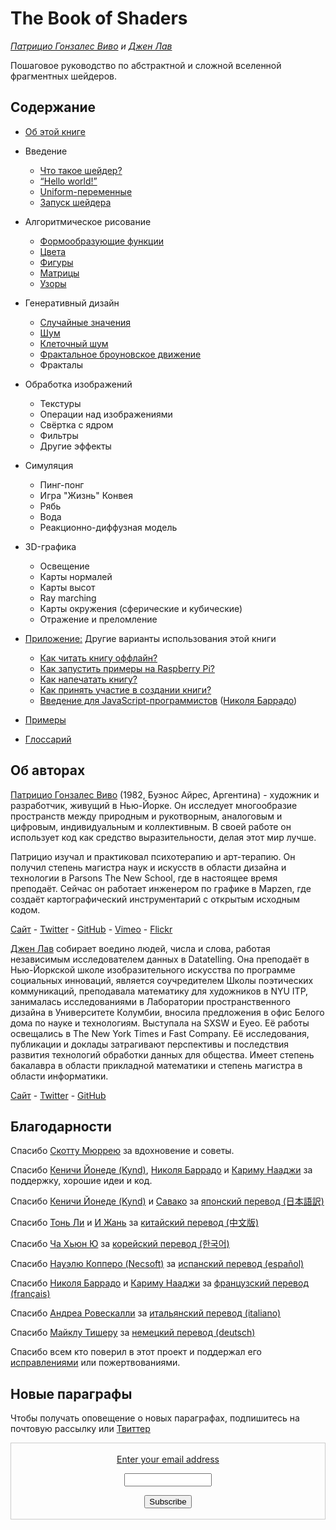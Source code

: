 <canvas id="custom" class="canvas" data-fragment-url="src/moon/moon.frag" data-textures="src/moon/moon.jpg" width="350px" height="350px"></canvas>

# The Book of Shaders
*[Патрицио Гонзалес Виво](http://patriciogonzalezvivo.com/) и [Джен Лав](http://jenlowe.net/)*

Пошаговое руководство по абстрактной и сложной вселенной фрагментных шейдеров.

<div class="header">
<a href="https://www.paypal.com/cgi-bin/webscr?cmd=_s-xclick&hosted_button_id=B5FSVSHGEATCG" style="float: right;"><img src="https://www.paypalobjects.com/en_US/i/btn/btn_donate_SM.gif" alt=""></a>
</div>

## Содержание

* [Об этой книге](00/?lan=ru)

* Введение
    * [Что такое шейдер?](01/?lan=ru)
    * [“Hello world!”](02/?lan=ru)
    * [Uniform-переменные](03/?lan=ru)
    * [Запуск шейдера](04/)

* Алгоритмическое рисование
    * [Формообразующие функции](05/)
    * [Цвета](06/)
    * [Фигуры](07/)
    * [Матрицы](08/)
    * [Узоры](09/)

* Генеративный дизайн
    * [Случайные значения](10/)
    * [Шум](11/)
    * [Клеточный шум](12/)
    * [Фрактальное броуновское движение](13/)
    * Фракталы

* Обработка изображений
    * Текстуры
    * Операции над изображениями
    * Свёртка с ядром
    * Фильтры
    * Другие эффекты

* Симуляция
    * Пинг-понг
    * Игра "Жизнь" Конвея
    * Рябь
    * Вода
    * Реакционно-диффузная модель

* 3D-графика
    * Освещение
    * Карты нормалей
    * Карты высот
    * Ray marching
    * Карты окружения (сферические и кубические)
    * Отражение и преломление

* [Приложение:](appendix/?lan=ru) Другие варианты использования этой книги
    * [Как читать книгу оффлайн?](appendix/00/?lan=ru)
    * [Как запустить примеры на Raspberry Pi?](appendix/01/?lan=ru)
    * [Как напечатать книгу?](appendix/02/?lan=ru)
    * [Как принять участие в создании книги?](appendix/03/?lan=ru)
    * [Введение для JavaScript-программистов](appendix/04/?lan=ru) ([Николя Баррадо](http://www.barradeau.com/))

* [Примеры](examples/)

* [Глоссарий](glossary/)

## Об авторах

[Патрицио Гонзалес Виво](http://patriciogonzalezvivo.com/) (1982, Буэнос Айрес, Аргентина) - художник и разработчик, живущий в Нью-Йорке. Он исследует многообразие пространств между природным и рукотворным, аналоговым и цифровым, индивидуальным и коллективным. В своей работе он использует код как средство выразительности, делая этот мир лучше.

Патрицио изучал и практиковал психотерапию и арт-терапию. Он получил степень магистра наук и искусств в области дизайна и технологии в Parsons The New School, где в настоящее время преподаёт. Сейчас он работает инженером по графике в Mapzen, где создаёт картографический инструментарий с открытым исходным кодом.

<div class="header"> <a href="http://patriciogonzalezvivo.com/" target="_blank">Сайт</a> - <a href="https://twitter.com/patriciogv" target="_blank">Twitter</a> - <a href="https://github.com/patriciogonzalezvivo" target="_blank">GitHub</a> - <a href="https://vimeo.com/patriciogv" target="_blank">Vimeo</a> - <a href="https://www.flickr.com/photos/106950246@N06/" target="_blank"> Flickr</a></div>

[Джен Лав](http://jenlowe.net/) собирает воедино людей, числа и слова, работая независимым исследователем данных в Datatelling. Она преподаёт в Нью-Йоркской школе изобразительного искусства по программе социальных инноваций, является соучредителем Школы поэтических коммуникаций, преподавала математику для художников в NYU ITP, занималась исследованиями в Лаборатории пространственного дизайна в Университете Колумбии, вносила предложения в офис Белого дома по науке и технологиям. Выступала на SXSW и Eyeo. Её работы освещались в The New York Times и Fast Company. Её исследования, публикации и доклады затрагивают перспективы и последствия развития технологий обработки данных для общества. Имеет степень бакалавра в области прикладной математики и степень магистра в области информатики.

<div class="header"> <a href="http://jenlowe.net/" target="_blank">Сайт</a> - <a href="https://twitter.com/datatelling" target="_blank">Twitter</a> - <a href="https://github.com/datatelling" target="_blank">GitHub</a></div>

## Благодарности

Спасибо [Скотту Мюррею](http://alignedleft.com/) за вдохновение и советы.

Спасибо [Кеничи Йонеде (Kynd)](https://twitter.com/kyndinfo), [Николя Баррадо](https://twitter.com/nicoptere) и [Кариму Нааджи](http://karim.naaji.fr/) за поддержку, хорошие идеи и код.

Спасибо [Кеничи Йонеде (Kynd)](https://twitter.com/kyndinfo) и [Савако](https://twitter.com/sawakohome) за [японский перевод (日本語訳)](?lan=jp)

Спасибо [Тонь Ли](https://www.facebook.com/tong.lee.9484) и [И Жань](https://www.facebook.com/archer.zetta?pnref=story) за [китайский перевод (中文版)](?lan=ch)

Спасибо [Ча Хьюн Ю](https://www.facebook.com/fkkcloud) за [корейский перевод (한국어)](?lan=kr)

Спасибо [Науэлю Копперо (Necsoft)](http://hinecsoft.com/) за [испанский перевод (español)](?lan=es)

Спасибо [Николя Баррадо](https://twitter.com/nicoptere) и [Кариму Нааджи](http://karim.naaji.fr/) за [французский перевод (français)](?lan=fr)

Спасибо [Андреа Ровескалли](https://www.earove.info) за [итальянский перевод (italiano)](?lan=it)

Спасибо [Майклу Тишеру](http://www.mitinet.de) за [немецкий перевод (deutsch)](?lan=de)

Спасибо всем кто поверил в этот проект и поддержал его [исправлениями](https://github.com/patriciogonzalezvivo/thebookofshaders/graphs/contributors) или пожертвованиями.

## Новые параграфы

Чтобы получать оповещение о новых параграфах, подпишитесь на почтовую рассылку или [Твиттер](https://twitter.com/bookofshaders)

 <form style="border:1px solid #ccc;padding:3px;text-align:center;" action="https://tinyletter.com/thebookofshaders" method="post" target="popupwindow" onsubmit="window.open('https://tinyletter.com/thebookofshaders', 'popupwindow', 'scrollbars=yes,width=800,height=600');return true"><a href="https://tinyletter.com/thebookofshaders"><p><label for="tlemail">Enter your email address</label></p></a><p><input type="text" style="width:140px" name="email" id="tlemail" /></p><input type="hidden" value="1" name="embed"/><input type="submit" value="Subscribe" /><p><a href="https://tinyletter.com" target="_blank"></a></p></form>
